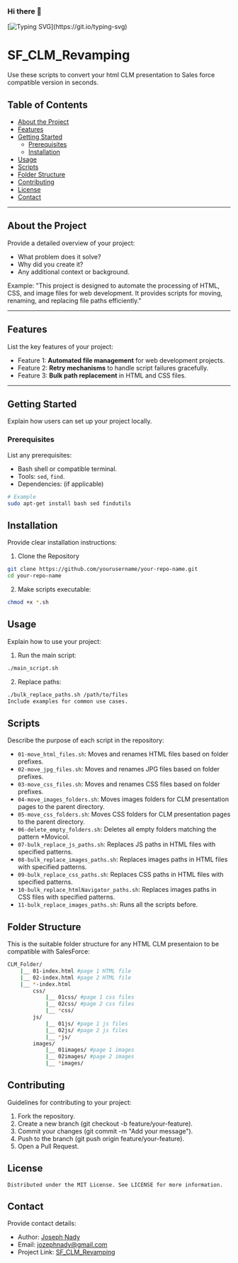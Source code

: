 ### Hi there 👋
[![Typing SVG](https://readme-typing-svg.demolab.com?font=Fira+Code&weight=600&size=23&pause=1000&color=F71818&center=false&vCenter=false&random=false&width=800&lines=Welcome!+to+SalesForce+CLM+Revamping+app;I+hope+you+enjoy+using+it.)](https://git.io/typing-svg)
<!--
**josephnady/josephnady** is a ✨ _special_ ✨ repository because its `README.md` (this file) appears on your GitHub profile.

Here are some ideas to get you started:

- 🔭 I’m currently working on ...
- 🌱 I’m currently learning ...
- 👯 I’m looking to collaborate on ...
- 🤔 I’m looking for help with ...
- 💬 Ask me about ...
- 📫 How to reach me: ...
- 😄 Pronouns: ...
- ⚡ Fun fact: ...
-->

# SF_CLM_Revamping

Use these scripts to convert your html CLM presentation to Sales force compatible version in seconds.

## Table of Contents

- [About the Project](#about-the-project)
- [Features](#features)
- [Getting Started](#getting-started)
  - [Prerequisites](#prerequisites)
  - [Installation](#installation)
- [Usage](#usage)
- [Scripts](#scripts)
- [Folder Structure](#folder-structure)
- [Contributing](#contributing)
- [License](#license)
- [Contact](#contact)

---

## About the Project

Provide a detailed overview of your project:

- What problem does it solve?
- Why did you create it?
- Any additional context or background.

Example:
"This project is designed to automate the processing of HTML, CSS, and image files for web development. It provides scripts for moving, renaming, and replacing file paths efficiently."

---

## Features

List the key features of your project:

- Feature 1: **Automated file management** for web development projects.
- Feature 2: **Retry mechanisms** to handle script failures gracefully.
- Feature 3: **Bulk path replacement** in HTML and CSS files.

---

## Getting Started

Explain how users can set up your project locally.

### Prerequisites

List any prerequisites:

- Bash shell or compatible terminal.
- Tools: `sed`, `find`.
- Dependencies: (if applicable)

```bash
# Example
sudo apt-get install bash sed findutils
```

## Installation

Provide clear installation instructions:

1. Clone the Repository

```bash
git clone https://github.com/yourusername/your-repo-name.git
cd your-repo-name
```

2. Make scripts executable:

```bash
chmod +x *.sh
```

## Usage

Explain how to use your project:

1. Run the main script:

```bash
./main_script.sh
```

2. Replace paths:

```bash
./bulk_replace_paths.sh /path/to/files
Include examples for common use cases.

```

## Scripts

Describe the purpose of each script in the repository:

* `01-move_html_files.sh`: Moves and renames HTML files based on folder prefixes.
* `02-move_jpg_files.sh`: Moves and renames JPG files based on folder prefixes.
* `03-move_css_files.sh`: Moves and renames CSS files based on folder prefixes.
* `04-move_images_folders.sh`: Moves images folders for CLM presentation pages to the parent directory.
* `05-move_css_folders.sh`: Moves CSS folders for CLM presentation pages to the parent directory.
* `06-delete_empty_folders.sh`: Deletes all empty folders matching the pattern *Movicol.
* `07-bulk_replace_js_paths.sh`: Replaces JS paths in HTML files with specified patterns.
* `08-bulk_replace_images_paths.sh`: Replaces images paths in HTML files with specified patterns.
* `09-bulk_replace_css_paths.sh`: Replaces CSS paths in HTML files with specified patterns.
* `10-bulk_replace_htmlNavigator_paths.sh`: Replaces images paths in CSS files with specified patterns.
* `11-bulk_replace_images_paths.sh`: Runs all the scripts before.

## Folder Structure

This is the suitable folder structure for any HTML CLM presentaion to be compatible with SalesForce:

```bash
CLM_Folder/
    |__ 01-index.html #page 1 HTML file
    |__ 02-index.html #page 2 HTML file
    |__ *-index.html
        css/
            |__ 01css/ #page 1 css files
            |__ 02css/ #page 2 css files
            |__ *css/
        js/
            |__ 01js/ #page 1 js files
            |__ 02js/ #page 2 js files
            |__ *js/
        images/
            |__ 01images/ #page 1 images
            |__ 02images/ #page 2 images
            |__ *images/
```

## Contributing

Guidelines for contributing to your project:

1. Fork the repository.
2. Create a new branch (git checkout -b feature/your-feature).
3. Commit your changes (git commit -m "Add your message").
4. Push to the branch (git push origin feature/your-feature).
5. Open a Pull Request.

## License

```plaintext
Distributed under the MIT License. See LICENSE for more information.
```

## Contact

Provide contact details:

* Author: [Joseph Nady](https://github.com/josephnady/)
* Email: [jozephnady@gmail.com](mailto:jozephnady@gmail.com)
* Project Link: [SF_CLM_Revamping](https://github.com/josephnady/SF_CLM_Revamping.git)
